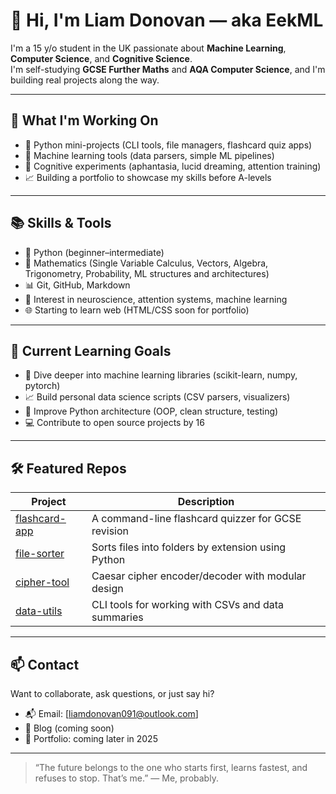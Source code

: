# 👋 Hi, I'm Liam Donovan — aka EekML

I'm a 15 y/o student in the UK passionate about **Machine Learning**, **Computer Science**, and **Cognitive Science**.  
I'm self-studying **GCSE Further Maths** and **AQA Computer Science**, and I'm building real projects along the way.

---

## 🚀 What I'm Working On

- 📁 Python mini-projects (CLI tools, file managers, flashcard quiz apps)
- 🧠 Machine learning tools (data parsers, simple ML pipelines)
- 🧪 Cognitive experiments (aphantasia, lucid dreaming, attention training)
- 📈 Building a portfolio to showcase my skills before A-levels

---

## 📚 Skills & Tools

- 🐍 Python (beginner–intermediate)
- 🧮 Mathematics (Single Variable Calculus, Vectors, Algebra, Trigonometry, Probability, ML structures and architectures)
- 📊 Git, GitHub, Markdown
- 🧠 Interest in neuroscience, attention systems, machine learning
- 🌐 Starting to learn web (HTML/CSS soon for portfolio)

---

## 🧱 Current Learning Goals

- 🧠 Dive deeper into machine learning libraries (scikit-learn, numpy, pytorch)
- 📈 Build personal data science scripts (CSV parsers, visualizers)
- 📘 Improve Python architecture (OOP, clean structure, testing)
- 💻 Contribute to open source projects by 16

---

## 🛠 Featured Repos

| Project | Description |
|--------|-------------|
| [flashcard-app](https://github.com/EekML/flashcard-app) | A command-line flashcard quizzer for GCSE revision |
| [file-sorter](https://github.com/EekML/file-sorter) | Sorts files into folders by extension using Python |
| [cipher-tool](https://github.com/EekML/cipher-tool) | Caesar cipher encoder/decoder with modular design |
| [data-utils](https://github.com/EekML/data-utils) | CLI tools for working with CSVs and data summaries |

---

## 📫 Contact

Want to collaborate, ask questions, or just say hi?

- 📬 Email: [liamdonovan091@outlook.com]
- 🧠 Blog (coming soon)
- 🔗 Portfolio: coming later in 2025

---

> “The future belongs to the one who starts first, learns fastest, and refuses to stop. That’s me.” — Me, probably.
